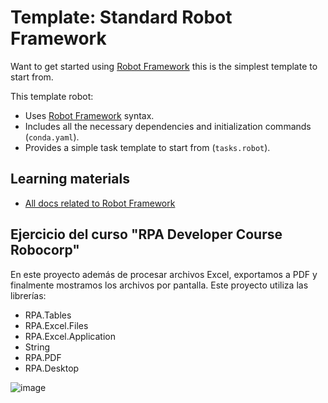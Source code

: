 # Template: Standard Robot Framework

Want to get started using [Robot Framework](https://robocorp.com/docs/languages-and-frameworks/robot-framework/basics) this is the simplest template to start from.

This template robot:

- Uses [Robot Framework](https://robocorp.com/docs/languages-and-frameworks/robot-framework/basics) syntax.
- Includes all the necessary dependencies and initialization commands (`conda.yaml`).
- Provides a simple task template to start from (`tasks.robot`).

## Learning materials

- [All docs related to Robot Framework](https://robocorp.com/docs/languages-and-frameworks/robot-framework)

## Ejercicio del curso "RPA Developer Course Robocorp"
En este proyecto además de procesar archivos Excel, exportamos a PDF y finalmente mostramos los archivos por pantalla.
Este proyecto utiliza las librerías:
-   RPA.Tables
-   RPA.Excel.Files
-   RPA.Excel.Application
-   String
-   RPA.PDF
-   RPA.Desktop


![image](https://user-images.githubusercontent.com/72052340/182722670-c8c1c74a-fbd6-4bb1-9c51-a24dc9c7c916.png)
